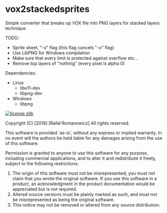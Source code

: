 # vox2stackedsprites
Simple converter that breaks up VOX file into PNG layers for stacked layers technique

TODO:
* Sprite sheet, "-s" flag (this flag cancels "-o" flag)
* Use LibPNG for Windows compilation
* Make sure that every limit is protected against overflow etc...
* Remove top layers of "nothing" (every pixel is alpha 0)

Dependencies:
 - Linux
	* libx11-dev
	* libpng-dev
 - Windows
 	* libpng

[![license zlib](https://img.shields.io/badge/license-zlib-brightgreen.svg?style=flat)](http://zlib.net/zlib_license.html)

Copyright (C) [2019] [Rafał Romanowicz] All rights reserved.

This software is provided 'as-is', without any express or implied
warranty.  In no event will the authors be held liable for any damages
arising from the use of this software.

Permission is granted to anyone to use this software for any purpose,
including commercial applications, and to alter it and redistribute it
freely, subject to the following restrictions:

1. The origin of this software must not be misrepresented; you must not
   claim that you wrote the original software. If you use this software
   in a product, an acknowledgment in the product documentation would be
   appreciated but is not required.
2. Altered source versions must be plainly marked as such, and must not be
   misrepresented as being the original software.
3. This notice may not be removed or altered from any source distribution.
